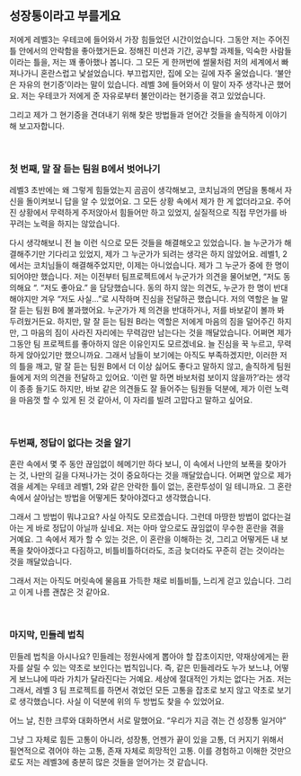 ## 성장통이라고 부를게요

저에게 레벨3는 우테코에 들어와서 가장 힘들었던 시간이었습니다.
그동안 저는 주어진 틀 안에서의 안락함을 좋아했거든요.
정해진 미션과 기간, 공부할 과제들, 익숙한 사람들이라는 틀을, 저는 꽤 좋아했나 봅니다. 그 모든 게 한꺼번에 썰물처럼 저의 세계에서 빠져나가니 혼란스럽고 낯설었습니다. 부끄럽지만, 집에 오는 길에 자주 울었습니다.
‘불안은 자유의 현기증’이라는 말이 있습니다. 레벨 3에 들어와서 이 말이 자주 생각나곤 했어요. 저는 우테코가 저에게 준 자유로부터 불안이라는 현기증을 겪고 있었습니다.

그리고 제가 그 현기증을 견뎌내기 위해 찾은 방법들과 얻어간 것들을 솔직하게 이야기 해 보고자합니다.

<br/>

### 첫 번째, 말 잘 듣는 팀원 B에서 벗어나기

레벨3 초반에는 왜 그렇게 힘들었는지 곰곰이 생각해보고, 코치님과의 면담을 통해서 자신을 돌이켜보니 답을 알 수 있었어요. 그 모든 상황 속에서 제가 한 게 없더라고요. 주어진 상황에서 무력하게 주저앉아서 힘들어만 하고 있었지, 실질적으로 직접 무언가를 바꾸려는 노력을 하지는 않았습니다.

다시 생각해보니 전 늘 이런 식으로 모든 것들을 해결해오고 있었습니다.
늘 누군가가 해결해주기만 기다리고 있었지, 제가 그 누군가가 되려는 생각은 하지 않았어요.
레벨1, 2에서는 코치님들이 해결해주었지만, 이제는 아니었습니다. 제가 그 누군가 중에 한 명이 되어야만 했습니다.
저는 이전부터 팀프로젝트에서 누군가가 의견을 물어보면, “저도 동의해요 “. “저도 좋아요.” 을 담당했습니다.
동의 하지 않는 의견도, 누군가 한 명이 반대해야지만 겨우 “저도 사실…”로 시작하며 진심을 전달하곤 했습니다. 저의 역할은 늘 말 잘 듣는 팀원 B에 불과했어요. 누군가가 제 의견을 반대하거나, 저를 바보같이 볼까 봐 두려웠거든요.
하지만, 말 잘 듣는 팀원 B라는 역할은 저에게 마음의 짐을 덜어주긴 하지만, 그 마음의 짐이 사라진 자리에는 무력감만 남는다는 것을 깨달았습니다.
어쩌면 제가 그동안 팀 프로젝트를 좋아하지 않은 이유인지도 모르겠네요. 늘 진심을 꾹 누르고, 무력하게 앉아있기만 했으니까요.
그래서 남들이 보기에는 아직도 부족하겠지만, 이러한 저의 틀을 깨고, 말 잘 듣는 팀원 B에서
더 이상 싫어도 좋다고 말하지 않고, 솔직하게 팀원들에게 저의 의견을 전달하고 있어요.
‘이런 말 하면 바보처럼 보이지 않을까?’라는 생각이 종종 들기도 하지만, 바보 같은 의견들도 잘 들어주는 팀원들 덕분에, 제가 이런 노력을 마음껏 할 수 있게 된 것 같아서, 이 자리를 빌려 고맙다고 말하고 싶어요.

<br/>

### 두번째, 정답이 없다는 것을 알기

혼란 속에서 몇 주 동안 끊임없이 헤메기만 하다 보니, 이 속에서 나만의 보폭을 찾아가는 것, 나만의 길을 다져나가는 것이 중요하다는 것을 깨달았습니다.
어쩌면 앞으로 제가 겪을 세계는 우테코 레벨1, 2와 같은 안락한 틀이 없는, 혼란투성이 일 테니까요. 그 혼란 속에서 살아남는 방법을 어떻게든 찾아야겠다고 생각했습니다.

그래서 그 방법이 뭐냐고요? 사실 아직도 모르겠습니다. 그런데 마땅한 방법이 없다는걸 아는 게 바로 정답이 아닐까 싶네요. 저는 아마 앞으로도 끊임없이 무수한 혼란을 겪을 거예요. 그 속에서 제가 할 수 있는 것은, 이 혼란을 이해하는 것, 그리고 어떻게든 내 보폭을 찾아야겠다고 다짐하고, 비틀비틀하더라도, 조금 늦더라도 꾸준히 걷는 것이라는 것을 깨달았습니다.

그래서 저는 아직도 머릿속에 물음표 가득한 채로 비틀비틀, 느리게 걷고 있습니다. 그리고 이게 나름 괜찮은 것 같아요.

<br/>

### 마지막, 민들레 법칙

민들레 법칙을 아시나요? 민들레는 정원사에게 뽑아야 할 잡초이지만, 약재상에게는 환자를 살릴 수 있는 약초로 보인다는 법칙입니다. 즉, 같은 민들레라도 누가 보느냐, 어떻게 보느냐에 따라 가치가 달라진다는 거예요. 세상에 절대적인 가치는 없다는 거죠.
저는 그래서, 레벨 3 팀 프로젝트를 하면서 겪었던 모든 고통을 잡초로 보지 않고 약초로 보기로 생각했습니다. 사실 이 덕분에 위의 두 방법도 찾을 수 있었어요.

어느 날, 친한 크루와 대화하면서 서로 말했어요. “우리가 지금 겪는 건 성장통 일거야”

그냥 그 자체로 힘든 고통이 아니라, 성장통, 언젠가 끝이 있을 고통, 더 커지기 위해서 필연적으로 겪어야 하는 고통, 존재 자체로 희망적인 고통.
이를 경험하고 이해한 것만으로도 저는 레벨3에 충분히 많은 것들을 얻어가는 것 같습니다.
